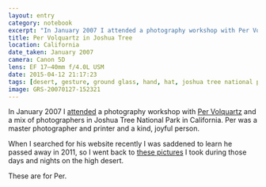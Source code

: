 ```yaml
--- 
layout: entry
category: notebook
excerpt: "In January 2007 I attended a photography workshop with Per Volquartz in Joshua Tree National Park, California."
title: Per Volquartz in Joshua Tree
location: California
date_taken: January 2007
camera: Canon 5D
lens: EF 17–40mm f/4.0L USM
date: 2015-04-12 21:17:23
tags: [desert, gesture, ground glass, hand, hat, joshua tree national park, laughter, master, medium fortmat, per volquartz, photographer, photography, reflection, view camera]
image: GRS-20070127-152321
---
```

In January 2007 I [attended](/notebook/joshua-tree-gettogether) a photography workshop with [Per Volquartz](http://www.volquartz.com/pervolquartz/phot.html) and a mix of photographers in Joshua Tree National Park in California. Per was a master photographer and printer and a kind, joyful person. 

When I searched for his website recently I was saddened to learn he passed away in 2011, so I went back to [these pictures](/stories/joshua-tree) I took during those days and nights on the high desert. 

These are for Per.